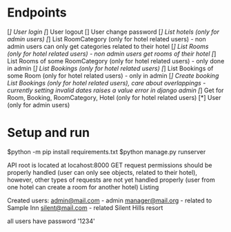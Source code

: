 # Endpoints
[*] User login
[*] User logout
[] User change password
[*] List hotels (only for admin users)
[*] List RoomCategory (only for hotel related users) - non admin users can only get categories related to their hotel
[*] List Rooms (only for hotel related users) - non admin users get rooms of their hotel
[*] List Rooms of some RoomCategory (only for hotel related users) - only done in admin
[*] List Bookings (only for hotel related users) 
[*] List Bookings of some Room (only for hotel related users) - only in admin
[*] Create booking List Bookings (only for hotel related users), care about overlappings - currently setting invalid dates raises a value error in django admin
[*] Get for Room, Booking, RoomCategory, Hotel (only for hotel related users)
[*] User (only for admin users)

# Setup and run
$python -m pip install requirements.txt
$python manage.py runserver

API root is located at locahost:8000
GET request permissions should be properly handled (user can only see objects, related to their hotel),
however, other types of requests are not yet handled properly (user from one hotel can create a room for another hotel)
Listing


Created users:
admin@mail.com - admin
manager@mail.org - related to Sample Inn
silent@mail.com - related Silent Hills resort

all users have password '1234'